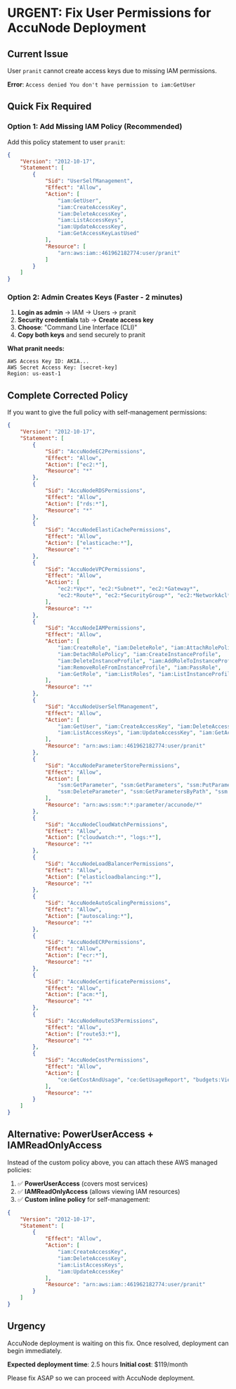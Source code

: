 # URGENT: Fix User Permissions for AccuNode Deployment

## Current Issue
User `pranit` cannot create access keys due to missing IAM permissions.

**Error**: `Access denied You don't have permission to iam:GetUser`

## Quick Fix Required

### Option 1: Add Missing IAM Policy (Recommended)
Add this policy statement to user `pranit`:

```json
{
    "Version": "2012-10-17",
    "Statement": [
        {
            "Sid": "UserSelfManagement",
            "Effect": "Allow",
            "Action": [
                "iam:GetUser",
                "iam:CreateAccessKey",
                "iam:DeleteAccessKey",
                "iam:ListAccessKeys",
                "iam:UpdateAccessKey",
                "iam:GetAccessKeyLastUsed"
            ],
            "Resource": [
                "arn:aws:iam::461962182774:user/pranit"
            ]
        }
    ]
}
```

### Option 2: Admin Creates Keys (Faster - 2 minutes)
1. **Login as admin** → IAM → Users → pranit
2. **Security credentials** tab → **Create access key**
3. **Choose**: "Command Line Interface (CLI)"
4. **Copy both keys** and send securely to pranit

**What pranit needs:**
```text
AWS Access Key ID: AKIA...
AWS Secret Access Key: [secret-key]
Region: us-east-1
```

## Complete Corrected Policy
If you want to give the full policy with self-management permissions:

```json
{
    "Version": "2012-10-17",
    "Statement": [
        {
            "Sid": "AccuNodeEC2Permissions",
            "Effect": "Allow",
            "Action": ["ec2:*"],
            "Resource": "*"
        },
        {
            "Sid": "AccuNodeRDSPermissions", 
            "Effect": "Allow",
            "Action": ["rds:*"],
            "Resource": "*"
        },
        {
            "Sid": "AccuNodeElastiCachePermissions",
            "Effect": "Allow",
            "Action": ["elasticache:*"],
            "Resource": "*"
        },
        {
            "Sid": "AccuNodeVPCPermissions",
            "Effect": "Allow",
            "Action": [
                "ec2:*Vpc*", "ec2:*Subnet*", "ec2:*Gateway*",
                "ec2:*Route*", "ec2:*SecurityGroup*", "ec2:*NetworkAcl*"
            ],
            "Resource": "*"
        },
        {
            "Sid": "AccuNodeIAMPermissions",
            "Effect": "Allow", 
            "Action": [
                "iam:CreateRole", "iam:DeleteRole", "iam:AttachRolePolicy",
                "iam:DetachRolePolicy", "iam:CreateInstanceProfile",
                "iam:DeleteInstanceProfile", "iam:AddRoleToInstanceProfile",
                "iam:RemoveRoleFromInstanceProfile", "iam:PassRole",
                "iam:GetRole", "iam:ListRoles", "iam:ListInstanceProfiles"
            ],
            "Resource": "*"
        },
        {
            "Sid": "AccuNodeUserSelfManagement",
            "Effect": "Allow",
            "Action": [
                "iam:GetUser", "iam:CreateAccessKey", "iam:DeleteAccessKey",
                "iam:ListAccessKeys", "iam:UpdateAccessKey", "iam:GetAccessKeyLastUsed"
            ],
            "Resource": "arn:aws:iam::461962182774:user/pranit"
        },
        {
            "Sid": "AccuNodeParameterStorePermissions",
            "Effect": "Allow",
            "Action": [
                "ssm:GetParameter", "ssm:GetParameters", "ssm:PutParameter",
                "ssm:DeleteParameter", "ssm:GetParametersByPath", "ssm:DescribeParameters"
            ],
            "Resource": "arn:aws:ssm:*:*:parameter/accunode/*"
        },
        {
            "Sid": "AccuNodeCloudWatchPermissions",
            "Effect": "Allow",
            "Action": ["cloudwatch:*", "logs:*"],
            "Resource": "*"
        },
        {
            "Sid": "AccuNodeLoadBalancerPermissions",
            "Effect": "Allow",
            "Action": ["elasticloadbalancing:*"],
            "Resource": "*"
        },
        {
            "Sid": "AccuNodeAutoScalingPermissions",
            "Effect": "Allow",
            "Action": ["autoscaling:*"],
            "Resource": "*"
        },
        {
            "Sid": "AccuNodeECRPermissions",
            "Effect": "Allow",
            "Action": ["ecr:*"],
            "Resource": "*"
        },
        {
            "Sid": "AccuNodeCertificatePermissions",
            "Effect": "Allow",
            "Action": ["acm:*"],
            "Resource": "*"
        },
        {
            "Sid": "AccuNodeRoute53Permissions",
            "Effect": "Allow",
            "Action": ["route53:*"],
            "Resource": "*"
        },
        {
            "Sid": "AccuNodeCostPermissions",
            "Effect": "Allow",
            "Action": [
                "ce:GetCostAndUsage", "ce:GetUsageReport", "budgets:ViewBudget"
            ],
            "Resource": "*"
        }
    ]
}
```

## Alternative: PowerUserAccess + IAMReadOnlyAccess
Instead of the custom policy above, you can attach these AWS managed policies:
1. ✅ **PowerUserAccess** (covers most services)
2. ✅ **IAMReadOnlyAccess** (allows viewing IAM resources)
3. ✅ **Custom inline policy** for self-management:

```json
{
    "Version": "2012-10-17",
    "Statement": [
        {
            "Effect": "Allow",
            "Action": [
                "iam:CreateAccessKey",
                "iam:DeleteAccessKey",
                "iam:ListAccessKeys",
                "iam:UpdateAccessKey"
            ],
            "Resource": "arn:aws:iam::461962182774:user/pranit"
        }
    ]
}
```

## Urgency
AccuNode deployment is waiting on this fix. Once resolved, deployment can begin immediately.

**Expected deployment time**: 2.5 hours
**Initial cost**: $119/month

Please fix ASAP so we can proceed with AccuNode deployment.
